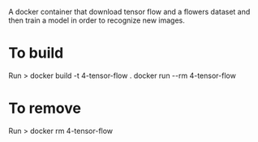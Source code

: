 A docker container that download tensor flow and a flowers dataset and then train a model in order to recognize new images.

# To build
Run > docker build -t 4-tensor-flow .
docker run --rm 4-tensor-flow

# To remove
Run > docker rm 4-tensor-flow